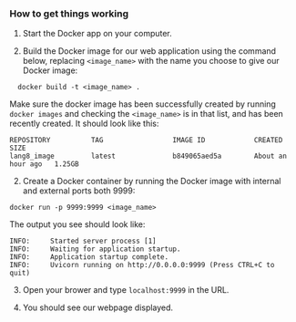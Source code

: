 ### How to get things working

1. Start the Docker app on your computer.

2. Build the Docker image for our web application using the command below, replacing `<image_name>` with the name you choose to give our Docker image:

```  docker build -t <image_name> .```

Make sure the docker image has been successfully created by running `docker images` and checking the `<image_name>` is in that list, and has been recently created. It should look like this:

``` 
REPOSITORY          TAG                 IMAGE ID            CREATED             SIZE
lang8_image         latest              b849065aed5a        About an hour ago   1.25GB
```

2. Create a Docker container by running the Docker image with internal and external ports both 9999:

`docker run -p 9999:9999 <image_name>`

The output you see should look like:

``` 
INFO:     Started server process [1]
INFO:     Waiting for application startup.
INFO:     Application startup complete.
INFO:     Uvicorn running on http://0.0.0.0:9999 (Press CTRL+C to quit)
```

3. Open your brower and type `localhost:9999` in the URL. 

4. You should see our webpage displayed.

